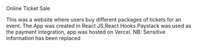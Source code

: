 Online Ticket Sale

This was a website where users buy different packages of tickets for an event. The App was created in React JS,React Hooks.Paystack was used as the payment integration, app was hosted on Vercel. NB: Sensitive information has been replaced
